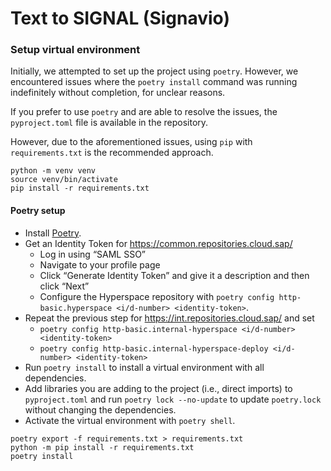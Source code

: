 # Text to SIGNAL (Signavio)

### Setup virtual environment

Initially, we attempted to set up the project using `poetry`. However, we encountered issues where the `poetry install` command was running indefinitely without completion, for unclear reasons.

If you prefer to use `poetry` and are able to resolve the issues, the `pyproject.toml` file is available in the repository.

However, due to the aforementioned issues, using `pip` with `requirements.txt` is the recommended approach.

```
python -m venv venv
source venv/bin/activate
pip install -r requirements.txt
```

#### Poetry setup

- Install [Poetry](https://python-poetry.org/docs/#installation).
- Get an Identity Token for <https://common.repositories.cloud.sap/>
    - Log in using “SAML SSO”
    - Navigate to your profile page
    - Click “Generate Identity Token” and give it a description and then click “Next”
    - Configure the Hyperspace repository with `poetry config http-basic.hyperspace <i/d-number> <identity-token>`.
- Repeat the previous step for <https://int.repositories.cloud.sap/> and set
    - `poetry config http-basic.internal-hyperspace <i/d-number> <identity-token>`
    - `poetry config http-basic.internal-hyperspace-deploy <i/d-number> <identity-token>`
- Run `poetry install` to install a virtual environment with all dependencies.
- Add libraries you are adding to the project (i.e., direct imports) to `pyproject.toml` and run `poetry lock --no-update` to update `poetry.lock` without changing the dependencies.
- Activate the virtual environment with `poetry shell`.


```
poetry export -f requirements.txt > requirements.txt
python -m pip install -r requirements.txt
poetry install
```